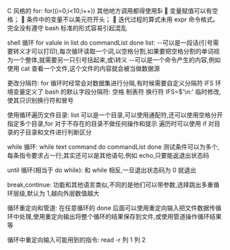 C 风格的 for:
for((i=0;i<10;i++)) 其他地方调用都得使用$i
 变量赋值可以有空格；
 条件中的变量不以美元符开头；
 迭代过程的算式未用 expr 命令格式。
完全没有遵守 bash 标准的形式容易引起混乱

shell 循环
for valule in list
do
commandList
done
list:
--可以是一段话(引号需要转义才可以打印),每次循环读取一个词,以空格分割,如果要把空格分割的单词视为一个整体,就需要另一只引号括起来,或\转义
--可以是一个命令产生的内容,例如使用 cat 查看一个文件,这个文件的内容就会被当做数据源

更改分隔符:
for 循环时经常会对数据集进行分隔,有时候需要自定义分隔符
IFS 环境变量定义了 bash 的默认字段分隔符:
空格 制表符 换行符
IFS=$'\n:' 临时修改,使其只识别换行符和冒号

使用循环遍历文件目录:
list 可以是一个目录,可以使用通配符,还可以使用空格分开指定多个目录,for 对于不存在的目录不做任何操作和提示
遍历时可以使用 if 对目录的子目录和文件进行判断区分

while 循环:
while text command
do
commandList
done
测试条件可以为多个,每条指令要求占一行;其实还可以是其他语句,例如 echo,只要能返退出状态码

until 循环(相当于 do while):
和 while 相反,一旦退出状态码为 0 就退出

break,continue:
功能和其他语言类似,不同的是他们可以带参数,选择跳出多重循环层级,默认为 1,越向外层数值越大

循环重定向和管道:
在任意循环的 done 后面可以使用重定向输入把文件数据传循环中处理,使用重定向输出将整个循环的结果保存到文件,或使用管道操作循环结果等

循环中重定向输入可能用到的指令:
read -r 列 1 列 2

